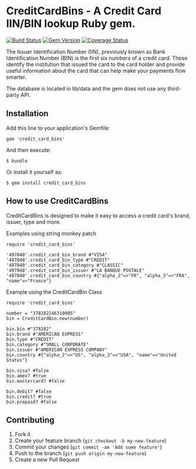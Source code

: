 # CreditCardBins - A Credit Card IIN/BIN lookup Ruby gem.

[![Build Status](https://secure.travis-ci.org/hugolantaume/credit_card_bins.png?branch=master)](http://travis-ci.org/hugolantaume/credit_card_bins)
[![Gem Version](https://badge.fury.io/rb/credit_card_bins.svg)](http://badge.fury.io/rb/credit_card_bins)
[![Coverage Status](https://coveralls.io/repos/hugolantaume/credit_card_bins/badge.png?branch=master)](https://coveralls.io/r/hugolantaume/credit_card_bins?branch=master)

The Issuer Identification Number (IIN), previously known as Bank Identification Number (BIN) is the first six numbers of a credit card. These identify the institution that issued the card to the card holder and provide useful information about the card that can help make your payments flow smarter.

The database is located in lib/data and the gem does not use any third-party API.


## Installation

Add this line to your application's Gemfile:

    gem 'credit_card_bins'

And then execute:

    $ bundle

Or install it yourself as:

    $ gem install credit_card_bins

## How to use CreditCardBins

CreditCardBins is designed to make it easy to access a credit card's brand, issuer, type and more.

Examples using string monkey patch

    require 'credit_card_bins'

    '497040'.credit_card_bin_brand #"VISA"
    '497040'.credit_card_bin_type #"CREDIT"
    '497040'.credit_card_bin_category #"CLASSIC"
    '497040'.credit_card_bin_issuer #"LA BANQUE POSTALE"
    '497040'.credit_card_bin_country #{"alpha_2"=>"FR", "alpha_3"=>"FRA", "name"=>"France"}

Example using the CreditCardBin Class

    require 'credit_card_bins'

    number = "378282246310005"
    bin = CreditCardBin.new(number)
    
    bin.bin #"378282"
    bin.brand #"AMERICAN EXPRESS"
    bin.type #"CREDIT"
    bin.category #"SMALL CORPORATE"
    bin.issuer #"AMERICAN EXPRESS COMPANY"
    bin.country #{"alpha_2"=>"US", "alpha_3"=>"USA", "name"=>"United States"}
    
    bin.visa? #false
    bin.amex? #true
    bin.mastercard? #false
    
    bin.debit? #false
    bin.credit? #true
    bin.prepaid? #false


## Contributing

1. Fork it
2. Create your feature branch (`git checkout -b my-new-feature`)
3. Commit your changes (`git commit -am 'Add some feature'`)
4. Push to the branch (`git push origin my-new-feature`)
5. Create a new Pull Request
